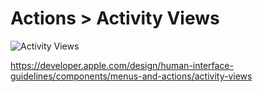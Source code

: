 # Actions > Activity Views

![Activity Views](https://developer.apple.com/design/human-interface-guidelines/images/thumbnails/components/activity-views-thumbnail_2x.png)

https://developer.apple.com/design/human-interface-guidelines/components/menus-and-actions/activity-views